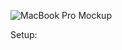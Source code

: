![MacBook Pro Mockup](https://github.com/Ammb305/WeatherWebsite-Reactjs/assets/63208139/22bcc7d7-5c4b-4f9e-b79b-c3fe551f8b6e)

Setup:
```npm run dev'''
